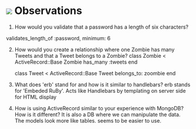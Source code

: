 # <img src="https://cloud.githubusercontent.com/assets/7833470/10899314/63829980-8188-11e5-8cdd-4ded5bcb6e36.png"> Observations

1.  How would you validate that a password has a length of six characters?

validates_length_of :password, minimum: 6

2.  How would you create a relationship where one Zombie has many Tweets and that a Tweet belongs to a Zombie?
	class Zombie < ActiveRecord::Base
			Zombie has_many :tweets
	end

	class Tweet < ActiveRecord::Base
			Tweet belongs_to: zoombie
	end

3.  What does 'erb' stand for and how is it similar to handlebars?
	erb stands for 'Embeded RuBy'.  Acts like Handlebars by templating on server side for HTML display

4.  How is using ActiveRecord similar to your experience with MongoDB?  How is it different?
	It is also a DB where we can manipulate the data. The models look more like tables. seems to be easier to use.
